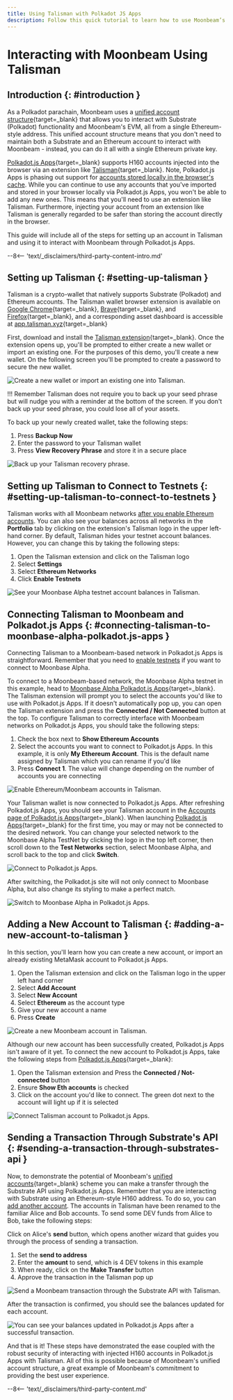 ```yaml
---
title: Using Talisman with Polkadot JS Apps
description: Follow this quick tutorial to learn how to use Moonbeam’s Ethereum-style H160 addresses and send transactions with Polkadot.js Apps and Talisman.
---
```


# Interacting with Moonbeam Using Talisman

## Introduction {: #introduction }

As a Polkadot parachain, Moonbeam uses a [unified account structure](/learn/core-concepts/unified-accounts/){target=\_blank} that allows you to interact with Substrate (Polkadot) functionality and Moonbeam's EVM, all from a single Ethereum-style address. This unified account structure means that you don't need to maintain both a Substrate and an Ethereum account to interact with Moonbeam - instead, you can do it all with a single Ethereum private key.

[Polkadot.js Apps](https://polkadot.js.org/apps/?rpc=wss://wss.api.moonbase.moonbeam.network%2Fpublic-ws#/accounts){target=\_blank} supports H160 accounts injected into the browser via an extension like [Talisman](https://www.talisman.xyz){target=\_blank}. Note, Polkadot.js Apps is phasing out support for [accounts stored locally in the browser's cache](/tokens/connect/polkadotjs/). While you can continue to use any accounts that you've imported and stored in your browser locally via Polkadot.js Apps, you won't be able to add any new ones. This means that you'll need to use an extension like Talisman. Furthermore, injecting your account from an extension like Talisman is generally regarded to be safer than storing the account directly in the browser.

This guide will include all of the steps for setting up an account in Talisman and using it to interact with Moonbeam through Polkadot.js Apps.

--8<-- 'text/_disclaimers/third-party-content-intro.md'

## Setting up Talisman {: #setting-up-talisman }

Talisman is a crypto-wallet that natively supports Substrate (Polkadot) and Ethereum accounts. The Talisman wallet browser extension is available on [Google Chrome](https://chromewebstore.google.com/detail/talisman-ethereum-and-pol/fijngjgcjhjmmpcmkeiomlglpeiijkld){target=\_blank}, [Brave](https://chromewebstore.google.com/detail/talisman-ethereum-and-pol/fijngjgcjhjmmpcmkeiomlglpeiijkld){target=\_blank}, and [Firefox](https://addons.mozilla.org/en-US/firefox/addon/talisman-wallet-extension){target=\_blank}, and a corresponding asset dashboard is accessible at [app.talisman.xyz](https://app.talisman.xyz){target=\_blank}

First, download and install the [Talisman extension](https://www.talisman.xyz){target=\_blank}. Once the extension opens up, you'll be prompted to either create a new wallet or import an existing one. For the purposes of this demo, you'll create a new wallet. On the following screen you'll be prompted to create a password to secure the new wallet.  

![Create a new wallet or import an existing one into Talisman.](/images/tokens/connect/talisman/talisman-1.webp)

!!! Remember
    Talisman does not require you to back up your seed phrase but will nudge you with a reminder at the bottom of the screen. If you don't back up your seed phrase, you could lose all of your assets.

To back up your newly created wallet, take the following steps:

1. Press **Backup Now**
2. Enter the password to your Talisman wallet
3. Press **View Recovery Phrase** and store it in a secure place

![Back up your Talisman recovery phrase.](/images/tokens/connect/talisman/talisman-2.webp)

## Setting up Talisman to Connect to Testnets {: #setting-up-talisman-to-connect-to-testnets }

Talisman works with all Moonbeam networks [after you enable Ethereum accounts](#connecting-talisman-to-moonbase-alpha-polkadot.js-apps). You can also see your balances across all networks in the **Portfolio** tab by clicking on the extension's Talisman logo in the upper left-hand corner. By default, Talisman hides your testnet account balances. However, you can change this by taking the following steps:

1. Open the Talisman extension and click on the Talisman logo
2. Select **Settings**
3. Select **Ethereum Networks**
4. Click **Enable Testnets**

![See your Moonbase Alpha testnet account balances in Talisman.](/images/tokens/connect/talisman/talisman-3.webp)

## Connecting Talisman to Moonbeam and Polkadot.js Apps {: #connecting-talisman-to-moonbase-alpha-polkadot.js-apps }

Connecting Talisman to a Moonbeam-based network in Polkadot.js Apps is straightforward. Remember that you need to [enable testnets](#setting-up-talisman-to-connect-to-testnets) if you want to connect to Moonbase Alpha.

To connect to a Moonbeam-based network, the Moonbase Alpha testnet in this example, head to [Moonbase Alpha Polkadot.js Apps](https://polkadot.js.org/apps/?rpc=wss://wss.api.moonbase.moonbeam.network%2Fpublic-ws#/accounts){target=\_blank}. The Talisman extension will prompt you to select the accounts you'd like to use with Polkadot.js Apps. If it doesn't automatically pop up, you can open the Talisman extension and press the **Connected / Not Connected** button at the top. To configure Talisman to correctly interface with Moonbeam networks on Polkadot.js Apps, you should take the following steps:

1. Check the box next to **Show Ethereum Accounts**
2. Select the accounts you want to connect to Polkadot.js Apps. In this example, it is only **My Ethereum Account**. This is the default name assigned by Talisman which you can rename if you'd like
3. Press **Connect 1**. The value will change depending on the number of accounts you are connecting

![Enable Ethereum/Moonbeam accounts in Talisman.](/images/tokens/connect/talisman/talisman-4.webp)

Your Talisman wallet is now connected to Polkadot.js Apps. After refreshing Polkadot.js Apps, you should see your Talisman account in the [Accounts page of Polkadot.js Apps](https://polkadot.js.org/apps/?rpc=wss://wss.api.moonbase.moonbeam.network%2Fpublic-ws#/accounts){target=\_blank}. When launching [Polkadot.js Apps](https://polkadot.js.org/apps/?rpc=wss://wss.api.moonbase.moonbeam.network%2Fpublic-ws#/accounts){target=\_blank} for the first time, you may or may not be connected to the desired network. You can change your selected network to the Moonbase Alpha TestNet by clicking the logo in the top left corner, then scroll down to the **Test Networks** section, select Moonbase Alpha, and scroll back to the top and click **Switch**.

![Connect to Polkadot.js Apps.](/images/tokens/connect/talisman/talisman-5.webp)

After switching, the Polkadot.js site will not only connect to Moonbase Alpha, but also change its styling to make a perfect match.

![Switch to Moonbase Alpha in Polkadot.js Apps.](/images/tokens/connect/talisman/talisman-6.webp)

## Adding a New Account to Talisman {: #adding-a-new-account-to-talisman }

In this section, you'll learn how you can create a new account, or import an already existing MetaMask account to Polkadot.js Apps.

1. Open the Talisman extension and click on the Talisman logo in the upper left hand corner
2. Select **Add Account**
3. Select **New Account**
4. Select **Ethereum** as the account type
5. Give your new account a name
6. Press **Create**

![Create a new Moonbeam account in Talisman.](/images/tokens/connect/talisman/talisman-7.webp)

Although our new account has been successfully created, Polkadot.js Apps isn't aware of it yet. To connect the new account to Polkadot.js Apps, take the following steps from [Polkadot.js Apps](https://polkadot.js.org/apps/?rpc=wss://wss.api.moonbase.moonbeam.network%2Fpublic-ws#/accounts){target=\_blank}:

1. Open the Talisman extension and Press the **Connected / Not-connected** button
2. Ensure **Show Eth accounts** is checked
3. Click on the account you'd like to connect. The green dot next to the account will light up if it is selected

![Connect Talisman account to Polkadot.js Apps.](/images/tokens/connect/talisman/talisman-8.webp)

## Sending a Transaction Through Substrate's API {: #sending-a-transaction-through-substrates-api }

Now, to demonstrate the potential of Moonbeam's [unified accounts](/learn/core-concepts/unified-accounts/){target=\_blank} scheme you can make a transfer through the Substrate API using Polkadot.js Apps. Remember that you are interacting with Substrate using an Ethereum-style H160 address. To do so, you can [add another account](#adding-a-new-account-to-talisman). The accounts in Talisman have been renamed to the familiar Alice and Bob accounts. To send some DEV funds from Alice to Bob, take the following steps:

Click on Alice's **send** button, which opens another wizard that guides you through the process of sending a transaction.

1. Set the **send to address**
2. Enter the **amount** to send, which is 4 DEV tokens in this example
3. When ready, click on the **Make Transfer** button
4. Approve the transaction in the Talisman pop up

![Send a Moonbeam transaction through the Substrate API with Talisman.](/images/tokens/connect/talisman/talisman-9.webp)

After the transaction is confirmed, you should see the balances updated for each account.

![You can see your balances updated in Polkadot.js Apps after a successful transaction.](/images/tokens/connect/talisman/talisman-10.webp)

And that is it! These steps have demonstrated the ease coupled with the robust security of interacting with injected H160 accounts in Polkadot.js Apps with Talisman. All of this is possible because of Moonbeam's unified account structure, a great example of Moonbeam's commitment to providing the best user experience.

--8<-- 'text/_disclaimers/third-party-content.md'
